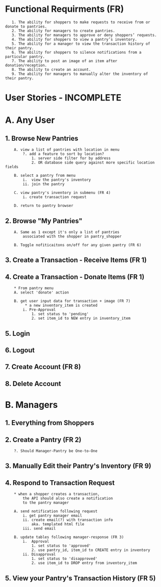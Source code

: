 # Functional Requirments (FR)

       1. The ability for shoppers to make requests to receive from or donate to pantries.
       2. The ability for managers to create pantries.
       3. The ability for managers to approve or deny shoppers’ requests.
       4. The ability for shoppers to view a pantry’s inventory.
       5. The ability for a manager to view the transaction history of their pantry.
       6. The ability for shoppers to silence notifications from a particular pantry.
       7. The ability to post an image of an item after donation/reception.
       8. The ability to create an account.
       9. The ability for managers to manually alter the inventory of their pantry.


# User Stories - INCOMPLETE

# A. Any User

## 1. Browse New Pantries
        A. view a list of pantries with location in menu
            ?. add a feature to sort by location?
                1. server side filter for by address
                2. OR database side query against more specific location fields

        B. select a pantry from menu
            i.  view the pantry's inventory
            ii. join the pantry
            
        C. view pantry's inventory in submenu (FR 4)
            i. create transaction request

        D. return to pantry browser
## 2. Browse "My Pantries"
        A. Same as 1 except it's only a list of pantries
            associated with the shopper in pantry_shopper

        B. Toggle nofiticaitons on/off for any given pantry (FR 6)

## 3. Create a Transaction - Receive Items (FR 1)

## 4. Create a Transaction - Donate Items (FR 1)
        * From pantry menu
        A. select 'donate' action

        B. get user input data for transaction + image (FR 7)
             * a new inventory_item is created
            i. Pre-Approval
                1. set status to 'pending'
                2. set item_id to NEW entry in inventory_item
## 5. Login
## 6. Logout
## 7. Create Account (FR 8)
## 8. Delete Account

# B. Managers

## 1. Everything from Shoppers

## 2. Create a Pantry (FR 2)
        ?. Should Manager-Pantry be One-to-One
    

## 3. Manually Edit their Pantry's Inventory (FR 9)

## 4. Respond to Transaction Request
        * when a shopper creates a transaction, 
            the API should also create a notification
            to the pantry manager

        A. send notification following request
            i. get pantry manager email
            ii. create email(?) with transaction info
                aka. templated html file
            iii. send email 

        B. update tables following manager-response (FR 3)
            i.  Approval
                1. set status to 'approved'
                2. use pantry_id, item_id to CREATE entry in inventory
            ii. Disapproval
                1. set status to 'disapproved'
                2. use item_id to DROP entry from inventory_item

## 5. View your Pantry's Transaction History (FR 5)
